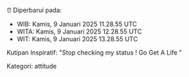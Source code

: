 ⏰ Diperbarui pada:
- WIB: Kamis, 9 Januari 2025 11.28.55 UTC
- WITA: Kamis, 9 Januari 2025 12.28.55 UTC
- WIT: Kamis, 9 Januari 2025 13.28.55 UTC

Kutipan Inspiratif:
"Stop checking my status ! Go Get A Life "


Kategori: attitude

